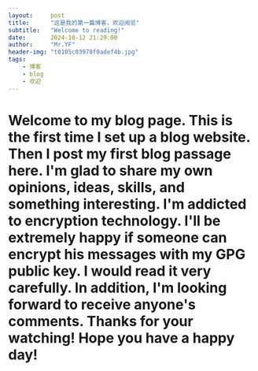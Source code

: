```yaml
---
layout:     post
title:      "这是我的第一篇博客，欢迎阅览"
subtitle:   "Welcome to reading!"
date:       2024-10-12 21:29:00
author:     "Mr.YF"
header-img: "t0105c03978f0adef4b.jpg"
tags:
    - 博客
    - blog
    - 欢迎
---
```


# Welcome to my blog page. This is the first time I set up a blog website. Then I post my first blog passage here. I'm glad to share my own opinions, ideas, skills, and something interesting. I'm addicted to encryption technology. I'll be extremely happy if someone can encrypt his messages with my GPG public key. I would read it very carefully. In addition, I'm looking forward to receive anyone's comments. Thanks for your watching! Hope you have a happy day!
